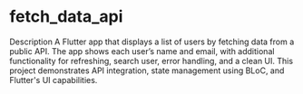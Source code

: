 # fetch_data_api

Description
A Flutter app that displays a list of users by fetching data from a public API. The app shows each user’s name and email, with additional functionality for refreshing, search user, error handling, and a clean UI. This project demonstrates API integration, state management using BLoC, and Flutter's UI capabilities.
